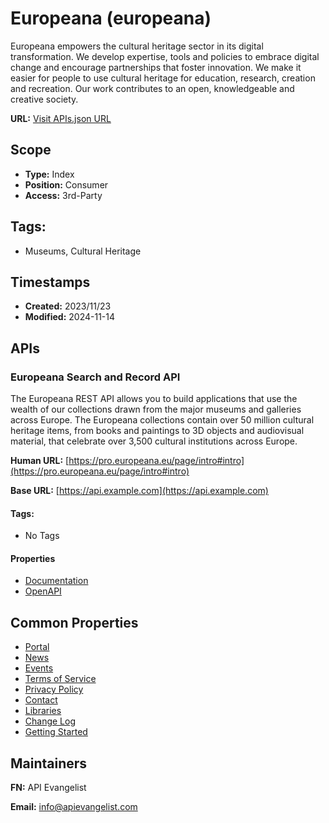 # Europeana (europeana)

Europeana empowers the cultural heritage sector in its digital
transformation.  We develop expertise, tools and policies to embrace digital
change and encourage partnerships that foster innovation.  We make it easier
for people to use cultural heritage for education, research, creation and
recreation. Our work contributes to an open, knowledgeable and creative
society.

**URL:** [Visit APIs.json URL](https://raw.githubusercontent.com/apis-json/artisanal/main/apis/europeana.yml)

## Scope

- **Type:** Index 
- **Position:** Consumer 
- **Access:** 3rd-Party 

## Tags:

 - Museums, Cultural Heritage

## Timestamps

- **Created:** 2023/11/23 
- **Modified:** 2024-11-14 

## APIs

### Europeana Search and Record API

The Europeana REST API allows you to build applications that use the
wealth of our collections drawn from the major museums and galleries
across Europe. The Europeana collections contain over 50 million cultural
heritage items, from books and paintings to 3D objects and audiovisual
material, that celebrate over 3,500 cultural institutions across Europe.

**Human URL:** [https://pro.europeana.eu/page/intro#intro](https://pro.europeana.eu/page/intro#intro)

**Base URL:** [https://api.example.com](https://api.example.com)


#### Tags:

 - No Tags

#### Properties

- [Documentation](https://pro.europeana.eu/page/api-rest-console)
- [OpenAPI](https://api.europeana.eu/api/api-docs)

## Common Properties

- [Portal](https://pro.europeana.eu/)
- [News](https://pro.europeana.eu/page/news)
- [Events](https://pro.europeana.eu/page/events)
- [Terms of Service](https://www.europeana.eu/en/rights)
- [Privacy Policy](https://www.europeana.eu/en/rights/privacy-policy)
- [Contact](https://pro.europeana.eu/about-us/office-employees)
- [Libraries](https://pro.europeana.eu/page/api-libraries-and-plugins)
- [Change Log](https://github.com/europeana/api2/releases/)
- [Getting Started](https://pro.europeana.eu/page/record#get-started)

## Maintainers

**FN:** API Evangelist

**Email:** info@apievangelist.com

